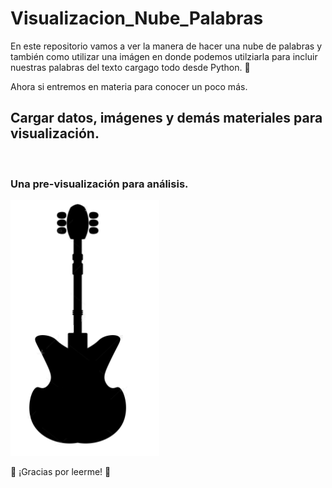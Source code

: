 # Visualizacion_Nube_Palabras

En este repositorio vamos a ver la manera de hacer una nube de palabras y también como utilizar una imágen en donde podemos utilziarla para incluir nuestras palabras del texto cargago todo desde Python. 🐍

Ahora si entremos en materia para conocer un poco más.


## Cargar datos, imágenes y demás materiales para visualización.
<br> 

### Una pre-visualización para análisis.
![Resultados](/archivos/guitarra.png)


🦉 ¡Gracias por leerme!  🦉
